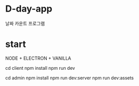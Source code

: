 # D-day-app
날짜 카운트 프로그램

# start 
NODE + ELECTRON + VANILLA 

cd client 
npm install
npm run dev

cd admin 
npm install
npm run dev:server
npm run dev:assets
